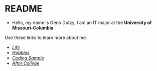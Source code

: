 # README

- Hello, my name is Geno Dutzy, I am an IT major at the **University of Missouri-Columbia**.

Use these links to learn more about me.

- [ _Life_](https://github.com/gjdb33/life.git)
- [_Hobbies_](https://github.com/gjdb33/hobbies.git)
- [_Coding Sample_](https://github.com/gjdb33/code.git)
- [_After College_](https://github.com/gjdb33/After-College.git)


